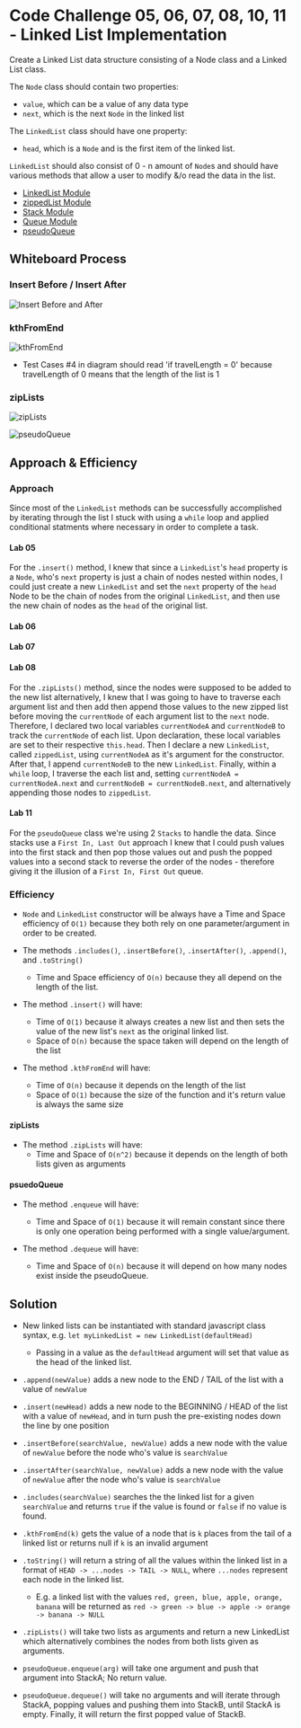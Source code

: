 # Code Challenge 05, 06, 07, 08, 10, 11 - Linked List Implementation
Create a Linked List data structure consisting of a Node class and a Linked List class. 

The `Node` class should contain two properties: 
- `value`, which can be a value of any data type
- `next`, which is the next `Node` in the linked list

The `LinkedList` class should have one property:
- `head`, which is a `Node` and is the first item of the linked list.

`LinkedList` should also consist of 0 - n amount of `Node`s and should have various methods that allow a user to modify &/o read the data in the list.

- [LinkedList Module](./index.js)
- [zippedList Module](./zipLists.js)
- [Stack Module](./stacks.js)
- [Queue Module](./queues.js)
- [pseudoQueue](./pseudoQueue.js)

## Whiteboard Process

### Insert Before / Insert After
![Insert Before and After](./UML_diagram_insertBeforeAfter.JPG)

### kthFromEnd
![kthFromEnd](./UML_diagram_kthFromEnd.JPG)
* Test Cases #4 in diagram should read 'if travelLength = 0' because travelLength of 0 means that the length of the list is 1

### zipLists
![zipLists](./UML_diagram_zipLists.JPG)

![pseudoQueue](./UML_diagram_pseudoQueue.JPG)

## Approach & Efficiency

### Approach
Since most of the `LinkedList` methods can be successfully accomplished by iterating through the list I stuck with using a `while` loop and applied conditional statments where necessary in order to complete a task.

#### Lab 05
For the `.insert()` method, I knew that since a `LinkedList`'s `head` property is a `Node`, who's `next` property is just a chain of nodes nested within nodes, I could just create a new `LinkedList` and set the `next` property of the `head` Node to be the chain of nodes from the original `LinkedList`, and then use the new chain of nodes as the `head` of the original list.

#### Lab 06

#### Lab 07

#### Lab 08
For the `.zipLists()` method, since the nodes were supposed to be added to the new list alternatively, I knew that I was going to have to traverse each argument list and then add then append those values to the new zipped list before moving the `currentNode` of each argument list to the `next` node. Therefore, I declared two local variables `currentNodeA` and `currentNodeB` to track the `currentNode` of each list. Upon declaration, these local variables are set to their respective `this.head`. Then I declare a new `LinkedList`, called `zippedList`, using `currentNodeA` as it's argument for the constructor. After that, I append `currentNodeB` to the new `LinkedList`. Finally, within a `while` loop, I traverse the each list and, setting `currentNodeA = currentNodeA.next` and `currentNodeB = currentNodeB.next`, and alternatively appending those nodes to `zippedList`.

#### Lab 11
For the `pseudoQueue` class we're using 2 `Stacks` to handle the data. Since stacks use a `First In, Last Out` approach I knew that I could push values into the first stack and then pop those values out and push the popped values into a second stack to reverse the order of the nodes - therefore giving it the illusion of a `First In, First Out` queue.

### Efficiency
- `Node` and `LinkedList` constructor will be always have a Time and Space efficiency of `O(1)` because they both rely on one parameter/argument in order to be created.

- The methods `.includes()`, `.insertBefore()`, `.insertAfter()`, `.append()`, and `.toString()` 
  - Time and Space efficiency of `O(n)` because they all depend on the length of the list.

- The method `.insert()` will have:
  - Time of `O(1)` because it always creates a new list and then sets the value of the new list's `next` as the original linked list.
  - Space of `O(n)` because the space taken will depend on the length of the list

- The method `.kthFromEnd` will have:
  - Time of `O(n)` because it depends on the length of the list
  - Space of `O(1)` because the size of the function and it's return value is always the same size

#### zipLists

- The method `.zipLists` will have:
  - Time and Space of `O(n^2)` because it depends on the length of both lists given as arguments

#### psuedoQueue
- The method `.enqueue` will have:
  - Time and Space of `O(1)` because it will remain constant since there is only one operation being performed with a single value/argument.

- The method `.dequeue` will have:
  - Time and Space of `O(n)` because it will depend on how many nodes exist inside the pseudoQueue.

## Solution
- New linked lists can be instantiated with standard javascript class syntax, e.g. `let myLinkedList = new LinkedList(defaultHead)`
  - Passing in a value as the `defaultHead` argument will set that value as the head of the linked list.

- `.append(newValue)` adds a new node to the END / TAIL of the list with a value of `newValue`

- `.insert(newHead)` adds a new node to the BEGINNING / HEAD of the list with a value of `newHead`, and in turn push the pre-existing nodes down the line by one position

- `.insertBefore(searchValue, newValue)` adds a new node with the value of `newValue` before the node who's value is `searchValue`

- `.insertAfter(searchValue, newValue)` adds a new node with the value of `newValue` after the node who's value is `searchValue`

- `.includes(searchValue)` searches the the linked list for a given `searchValue` and returns `true` if the value is found or `false` if no value is found.

- `.kthFromEnd(k)` gets the value of a node that is `k` places from the tail of a linked list or returns null if `k` is an invalid argument

- `.toString()` will return a string of all the values within the linked list in a format of `HEAD -> ...nodes -> TAIL -> NULL`, where `...nodes` represent each node in the linked list. 
  - E.g. a linked list with the values `red, green, blue, apple, orange, banana` will be returned as `red -> green -> blue -> apple -> orange -> banana -> NULL`

- `.zipLists()` will take two lists as arguments and return a new LinkedList which alternatively combines the nodes from both lists given as arguments.

- `pseudoQueue.enqueue(arg)` will take one argument and push that argument into StackA; No return value.

- `pseudoQueue.dequeue()` will take no arguments and will iterate through StackA, popping values and pushing them into StackB, until StackA is empty. Finally, it will return the first popped value of StackB.